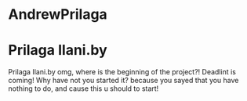 # AndrewPrilaga
Prilaga Ilani.by
=======
Prilaga Ilani.by
omg, where is the beginning of the project?!
Deadlint is coming!
Why have not you started it?
because you sayed that you have nothing to do, and cause this u should to start! 